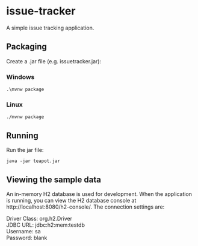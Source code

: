 # issue-tracker

A simple issue tracking application.

## Packaging

Create a .jar file (e.g. issuetracker.jar):

### Windows

`.\mvnw package`

### Linux

`./mvnw package`

## Running

Run the jar file:

`java -jar teapot.jar`

## Viewing the sample data

An in-memory H2 database is used for development. When the application is running, you can view the H2 database console at http://localhost:8080/h2-console/. The connection settings are:

Driver Class: org.h2.Driver <br/>
JDBC URL: jdbc:h2:mem:testdb <br/>
Username: sa <br/>
Password: blank <br/>

